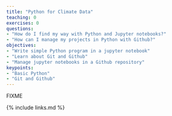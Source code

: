 ```yaml
---
title: "Python for Climate Data"
teaching: 0
exercises: 0
questions:
- "How do I find my way with Python and Jupyter notebooks?"
- "How can I manage my projects in Python with Github?"
objectives:
- "Write simple Python program in a jupyter notebook"
- "Learn about Git and Github"
- "Manage jupyter notebooks in a Github repository"
keypoints:
- "Basic Python"
- "Git and Github"
---
```

FIXME

{% include links.md %}

